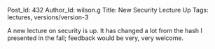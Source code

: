 Post_Id: 432
Author_Id: wilson.g
Title: New Security Lecture Up
Tags: lectures, versions/version-3

<p>A new lecture on security is up.  It has changed a lot from the hash I presented in the fall; feedback would be very, very welcome.</p>
